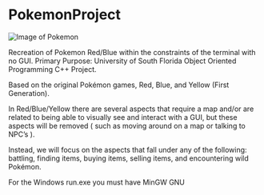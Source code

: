 # PokemonProject

![Image of Pokemon](https://i.ytimg.com/vi/giaTPT1k9PM/maxresdefault.jpg)
                                
Recreation of Pokemon Red/Blue within the constraints of the terminal with no GUI.
Primary Purpose: University of South Florida Object Oriented Programming C++ Project.

Based on the original Pokémon games, Red, Blue, and Yellow (First Generation). 

In Red/Blue/Yellow there are several aspects that require a map and/or are related to being able to visually see and interact with a GUI,
but these aspects will be removed ( such as moving around on a map or talking to NPC’s ). 

Instead, we will focus on the aspects that fall under any of the following: battling, finding items, buying items, selling items, and
encountering wild Pokémon.

For the Windows run.exe you must have MinGW GNU

